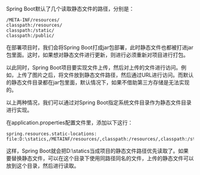 Spring Boot默认了几个读取静态文件的路径，分别是：

```
/META-INF/resources/
classpath:/resources/
classpath:/static/
classpath:/public/
```

在部署项目时，我们会将Spring Boot打成jar包部署，此时静态文件也都被打进jar包里面。这时，如果想对静态文件进行更新，则进行必须重新对项目进行打包。

以此同时，Spring Boot项目要实现文件上传，然后对上传的文件进行访问。例如，上传了图片之后，将文件放到静态文件路径，然后通过URL进行访问。而默认的静态文件目录都在jar包里面，默认情况下，如果不借助第三方存储是无法实现的。

以上两种情况，我们可以通过对Spring Boot指定系统文件目录作为静态文件目录进行实现。

在application.properties配置文件里，添加以下这行：

```
spring.resources.static-locations: file:D:\statics,/METAINF/resources/,classpath:/resources/,classpath:/static/,classpath:/public/
```

这样，Spring Boot就会把D:\statics当成项目的静态文件路径优先读取了。如果要替换静态文件，可以在这个目录下使用同路径同名的文件，上传的静态文件可以放到这个目录，然后进行读取。
